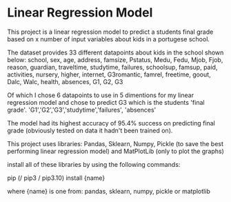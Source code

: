 # Linear Regression Model

This project is a linear regression model to predict a students final grade based on x number of input variables about kids in a portugese school.

The dataset provides 33 different datapoints about kids in the school shown below:
school, sex, age, address, famsize, Pstatus, Medu, Fedu, Mjob, Fjob, reason, guardian, traveltime, studytime, failures, schoolsup, famsup, paid, activities, nursery, higher, internet, G3romantic, famrel, freetime, goout, Dalc, Walc, health, absences, G1, G2, G3

Of which I chose 6 datapoints to use in 5 dimentions for my linear regression model and chose to predict G3 which is the students 'final grade'.
'G1','G2','G3','studytime','failures', 'absences'

The model had its highest accuracy of 95.4% success on predicting final grade (obviously tested on data it hadn't been trained on).

This project uses libraries:
Pandas, Sklearn, Numpy, Pickle (to save the best performing linear regression model) and MatPlotLib (only to plot the graphs)

install all of these libraries by using the following commands:

pip (/ pip3 / pip3.10) install {name}

where {name} is one from: pandas, sklearn, numpy, pickle or matplotlib 
